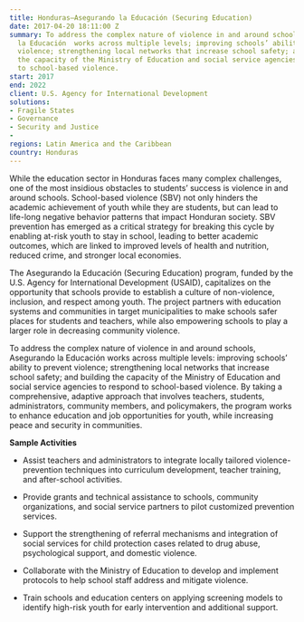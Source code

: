 ```yaml
---
title: Honduras—Asegurando la Educación (Securing Education)
date: 2017-04-20 18:11:00 Z
summary: To address the complex nature of violence in and around schools in Honduras,Asegurando
  la Educación  works across multiple levels; improving schools’ ability to prevent
  violence; strengthening local networks that increase school safety; and building
  the capacity of the Ministry of Education and social service agencies to respond
  to school-based violence.
start: 2017
end: 2022
client: U.S. Agency for International Development
solutions:
- Fragile States
- Governance
- Security and Justice
- 
regions: Latin America and the Caribbean
country: Honduras
---
```


While the education sector in Honduras faces many complex challenges, one of the most insidious obstacles to students’ success is violence in and around schools. School-based violence (SBV) not only hinders the academic achievement of youth while they are students, but can lead to life-long negative behavior patterns that impact Honduran society. SBV prevention has emerged as a critical strategy for breaking this cycle by enabling at-risk youth to stay in school, leading to better academic outcomes, which are linked to improved levels of health and nutrition, reduced crime, and stronger local economies.

The Asegurando la Educación (Securing Education) program, funded by the U.S. Agency for International Development (USAID), capitalizes on the opportunity that schools provide to establish a culture of non-violence, inclusion, and respect among youth. The project partners with education systems and communities in target municipalities to make schools safer places for students and teachers, while also empowering schools to play a larger role in decreasing community violence.

To address the complex nature of violence in and around schools, Asegurando la Educación works across multiple levels: improving schools’ ability to prevent violence; strengthening local networks that increase school safety; and building the capacity of the Ministry of Education and social service agencies to respond to school-based violence. By taking a comprehensive, adaptive approach that involves teachers, students, administrators, community members, and policymakers, the program works to enhance education and job opportunities for youth, while increasing peace and security in communities.

**Sample Activities**

* Assist teachers and administrators to integrate locally tailored violence-prevention techniques into curriculum development, teacher training, and after-school activities.

* Provide grants and technical assistance to schools, community organizations, and social service partners to pilot customized prevention services.

* Support the strengthening of referral mechanisms and integration of social services for child protection cases related to drug abuse, psychological support, and domestic violence.

* Collaborate with the Ministry of Education to develop and implement protocols to help school staff address and mitigate violence.

* Train schools and education centers on applying screening models to identify high-risk youth for early intervention and additional support.